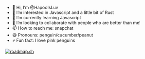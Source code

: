 - 👋 Hi, I’m @HapooIsLuv
- 👀 I’m interested in Javascript and a little bit of Rust
- 🌱 I’m currently learning Javascript
- 💞️ I’m looking to collaborate with people who are better than me!
- 📫 How to reach me: snapchat
- 😄 Pronouns: penguin/cucumber/peanut
- ⚡ Fun fact: I love pink penguins

 [![roadmap.sh](https://roadmap.sh/card/wide/675ad4e2ecc889bb0d2d0e40?variant=dark&roadmaps=full-stack%2Cblockchain%2Cdatastructures-and-algorithms%2Crust)](https://roadmap.sh)

<!---
HapooIsLuv/HapooIsLuv is a ✨ special ✨ repository because its `README.md` (this file) appears on your GitHub profile.
You can click the Preview link to take a look at your changes.
--->
